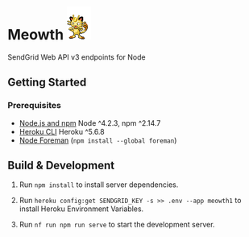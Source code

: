 # Meowth ![Meowth](cryptonym.png)

SendGrid Web API v3 endpoints for Node

## Getting Started

### Prerequisites
- [Node.js and npm](nodejs.org) Node ^4.2.3, npm ^2.14.7
- [Heroku CLI](https://devcenter.heroku.com/articles/getting-started-with-nodejs) Heroku ^5.6.8
- [Node Foreman](https://github.com/strongloop/node-foreman) (`npm install --global foreman`)

## Build & Development

1. Run `npm install` to install server dependencies.

2. Run `heroku config:get SENDGRID_KEY -s >> .env --app meowth1` to install Heroku Environment Variables.

3. Run `nf run npm run serve` to start the development server.

